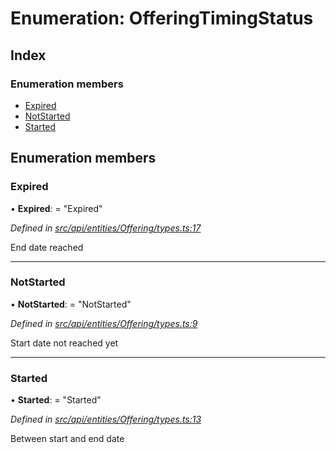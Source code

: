 # Enumeration: OfferingTimingStatus

## Index

### Enumeration members

* [Expired](offeringtimingstatus.md#expired)
* [NotStarted](offeringtimingstatus.md#notstarted)
* [Started](offeringtimingstatus.md#started)

## Enumeration members

###  Expired

• **Expired**: = "Expired"

*Defined in [src/api/entities/Offering/types.ts:17](https://github.com/PolymathNetwork/polymesh-sdk/blob/4f2fd432/src/api/entities/Offering/types.ts#L17)*

End date reached

___

###  NotStarted

• **NotStarted**: = "NotStarted"

*Defined in [src/api/entities/Offering/types.ts:9](https://github.com/PolymathNetwork/polymesh-sdk/blob/4f2fd432/src/api/entities/Offering/types.ts#L9)*

Start date not reached yet

___

###  Started

• **Started**: = "Started"

*Defined in [src/api/entities/Offering/types.ts:13](https://github.com/PolymathNetwork/polymesh-sdk/blob/4f2fd432/src/api/entities/Offering/types.ts#L13)*

Between start and end date
